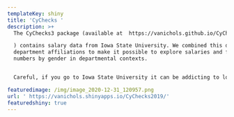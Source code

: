 ```yaml
---
templateKey: shiny
title: 'CyChecks '
description: >+
  The CyChecks3 package (available at  https://vanichols.github.io/CyChecks3/

  ) contains salary data from Iowa State University. We combined this data with
  department affiliations to make it possible to explore salaries and faculty
  numbers by gender in departmental contexts. 


  Careful, if you go to Iowa State University it can be addicting to look at...

featuredimage: /img/image_2020-12-31_120957.png
url: ' https://vanichols.shinyapps.io/CyChecks2019/'
featuredshiny: true
---
```


